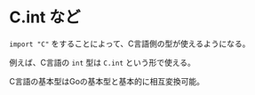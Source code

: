 # C.int など

```import "C"``` をすることによって、C言語側の型が使えるようになる。

例えば、C言語の ```int``` 型は ```C.int``` という形で使える。

C言語の基本型はGoの基本型と基本的に相互変換可能。

